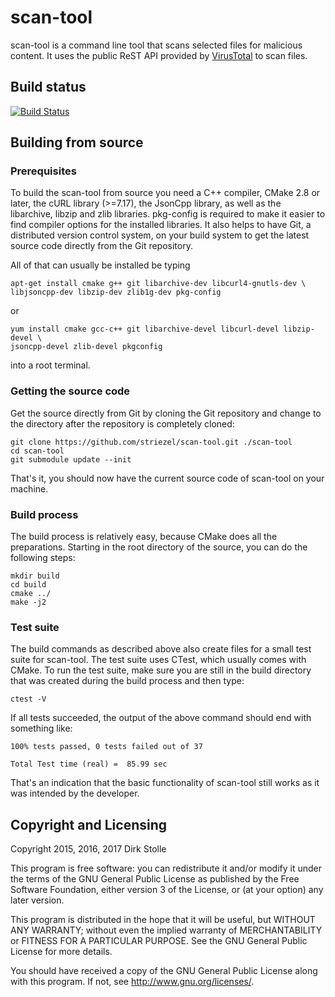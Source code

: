 # scan-tool

scan-tool is a command line tool that scans selected files for malicious
content. It uses the public ReST API provided by
[VirusTotal](https://www.virustotal.com/) to scan files.

## Build status

[![Build Status](https://travis-ci.org/striezel/scan-tool.svg?branch=master)](https://travis-ci.org/striezel/scan-tool)

## Building from source

### Prerequisites

To build the scan-tool from source you need a C++ compiler, CMake 2.8 or later,
the cURL library (>=7.17), the JsonCpp library, as well as the libarchive,
libzip and zlib libraries. pkg-config is required to make it easier to find
compiler options for the installed libraries.
It also helps to have Git, a distributed version control system, on your build
system to get the latest source code directly from the Git repository.

All of that can usually be installed be typing

    apt-get install cmake g++ git libarchive-dev libcurl4-gnutls-dev \
    libjsoncpp-dev libzip-dev zlib1g-dev pkg-config

or

    yum install cmake gcc-c++ git libarchive-devel libcurl-devel libzip-devel \
    jsoncpp-devel zlib-devel pkgconfig

into a root terminal.

### Getting the source code

Get the source directly from Git by cloning the Git repository and change to
the directory after the repository is completely cloned:

    git clone https://github.com/striezel/scan-tool.git ./scan-tool
    cd scan-tool
    git submodule update --init

That's it, you should now have the current source code of scan-tool on your
machine.

### Build process

The build process is relatively easy, because CMake does all the preparations.
Starting in the root directory of the source, you can do the following steps:

    mkdir build
    cd build
    cmake ../
    make -j2

### Test suite

The build commands as described above also create files for a small test suite
for scan-tool. The test suite uses CTest, which usually comes with CMake.
To run the test suite, make sure you are still in the build directory that was
created during the build process and then type:

    ctest -V

If all tests succeeded, the output of the above command should end with
something like:

    100% tests passed, 0 tests failed out of 37

    Total Test time (real) =  85.99 sec

That's an indication that the basic functionality of scan-tool still works as
it was intended by the developer.

## Copyright and Licensing

Copyright 2015, 2016, 2017  Dirk Stolle

This program is free software: you can redistribute it and/or modify
it under the terms of the GNU General Public License as published by
the Free Software Foundation, either version 3 of the License, or
(at your option) any later version.

This program is distributed in the hope that it will be useful,
but WITHOUT ANY WARRANTY; without even the implied warranty of
MERCHANTABILITY or FITNESS FOR A PARTICULAR PURPOSE.  See the
GNU General Public License for more details.

You should have received a copy of the GNU General Public License
along with this program.  If not, see <http://www.gnu.org/licenses/>.
